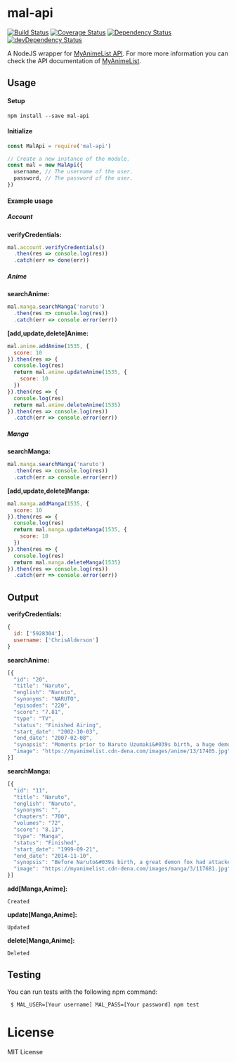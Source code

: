# mal-api

[![Build Status][travis-image]][travis-url]
[![Coverage Status][coverage-image]][coverage-url]
[![Dependency Status][david-image]][david-url]
[![devDependency Status][dev-david-image]][dev-david-url]

[travis-url]: https://travis-ci.org/ChrisAlderson/mal-api
[travis-image]: https://travis-ci.org/ChrisAlderson/mal-api.svg?branch=master
[coverage-url]: https://coveralls.io/github/ChrisAlderson/mal-api?branch=master
[coverage-image]: https://coveralls.io/repos/github/ChrisAlderson/mal-api/badge.svg?branch=master
[david-url]: https://david-dm.org/ChrisAlderson/mal-api
[david-image]: https://david-dm.org/ChrisAlderson/mal-api.svg
[dev-david-url]: https://david-dm.org/ChrisAlderson/mal-api?type=dev
[dev-david-image]: https://david-dm.org/ChrisAlderson/mal-api/dev-status.svg

A NodeJS wrapper for [MyAnimeList API](https://myanimelist.net/). For more
more information you can check the API documentation of
[MyAnimeList](https://myanimelist.net/modules.php?go=api).

## Usage

#### Setup
```
npm install --save mal-api
```

#### Initialize
```js
const MalApi = require('mal-api')

// Create a new instance of the module.
const mal = new MalApi({
  username, // The username of the user.
  password, // The password of the user.
})
```

#### Example usage

##### Account

**verifyCredentials:**
```js
mal.account.verifyCredentials()
  .then(res => console.log(res))
  .catch(err => done(err))
```

##### Anime

**searchAnime:**
```js
mal.manga.searchManga('naruto')
  .then(res => console.log(res))
  .catch(err => console.error(err))
```

**[add,update,delete]Anime:**
```js
mal.anime.addAnime(1535, {
  score: 10
}).then(res => {
  console.log(res)
  return mal.anime.updateAnime(1535, {
    score: 10
  })
}).then(res => {
  console.log(res)
  return mal.anime.deleteAnime(1535)
}).then(res => console.log(res))
  .catch(err => console.error(err))
```

##### Manga

**searchManga:**
```js
mal.manga.searchManga('naruto')
  .then(res => console.log(res))
  .catch(err => console.error(err))
```

**[add,update,delete]Manga:**
```js
mal.manga.addManga(1535, {
  score: 10
}).then(res => {
  console.log(res)
  return mal.manga.updateManga(1535, {
    score: 10
  })
}).then(res => {
  console.log(res)
  return mal.manga.deleteManga(1535)
}).then(res => console.log(res))
  .catch(err => console.error(err))
```

## Output

**verifyCredentials:**

```js
{
  id: ['5928304'],
  username: ['ChrisAlderson']
}
```

**searchAnime:**
```js
[{
  "id": "20",
  "title": "Naruto",
  "english": "Naruto",
  "synonyms": "NARUTO",
  "episodes": "220",
  "score": "7.81",
  "type": "TV",
  "status": "Finished Airing",
  "start_date": "2002-10-03",
  "end_date": "2007-02-08",
  "synopsis": "Moments prior to Naruto Uzumaki&#039s birth, a huge demon known as the Kyuubi, the Nine-Tailed Fox, attacked Konohagakure, the Hidden Leaf Village, and wreaked havoc. In order to put an end to the Kyuubi&#039s rampage, the leader of the village, the Fourth Hokage, sacrificed his life and sealed the monstrous beast inside the newborn Naruto.<br />\r\n<br />\r\nNow, Naruto is a hyperactive and knuckle-headed ninja still living in Konohagakure. Shunned because of the Kyuubi inside him, Naruto struggles to find his place in the village, while his burning desire to become the Hokage of Konohagakure leads him not only to some great new friends, but also some deadly foes.<br />\r\n<br />\r\n[Written by MAL Rewrite]",
  "image": "https://myanimelist.cdn-dena.com/images/anime/13/17405.jpg"
}]
```

**searchManga:**
```js
[{
  "id": "11",
  "title": "Naruto",
  "english": "Naruto",
  "synonyms": "",
  "chapters": "700",
  "volumes": "72",
  "score": "8.13",
  "type": "Manga",
  "status": "Finished",
  "start_date": "1999-09-21",
  "end_date": "2014-11-10",
  "synopsis": "Before Naruto&#039s birth, a great demon fox had attacked the Hidden Leaf Village. A man known as the 4th Hokage sealed the demon inside the newly born Naruto, causing him to unknowingly grow up detested by his fellow villagers. Despite his lack of talent in many areas of ninjutsu, Naruto strives for only one goal: to gain the title of Hokage, the strongest ninja in his village. Desiring the respect he never received, Naruto works toward his dream with fellow friends Sasuke and Sakura and mentor Kakashi as they go through many trials and battles that come with being a ninja.",
  "image": "https://myanimelist.cdn-dena.com/images/manga/3/117681.jpg"
}]
```

**add[Manga,Anime]:**
```
Created
```

**update[Manga,Anime]:**
```
Updated
```

**delete[Manga,Anime]:**
```
Deleted
```

## Testing

You can run tests with the following npm command:
```
 $ MAL_USER=[Your username] MAL_PASS=[Your password] npm test
```

# License

MIT License
